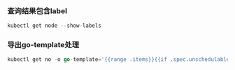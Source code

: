 ### 查询结果包含label

```go
kubectl get node --show-labels
```

### 导出go-template处理
```go
kubectl get no -o go-template='{{range .items}}{{if .spec.unschedulable}}{{.metadata.name}} {{.spec.externalID}}{{"\n"}}{{end}}{{end}}'
```